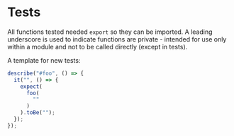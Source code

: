 # Tests

All functions tested needed `export` so they can be imported. A leading underscore is used to indicate functions are private - intended for use only within a module and not to be called directly (except in tests).

A template for new tests:

```javascript
describe("#foo", () => {
  it("", () => {
    expect(
      foo(
        ""
      )
    ).toBe("");
  });
});
```
